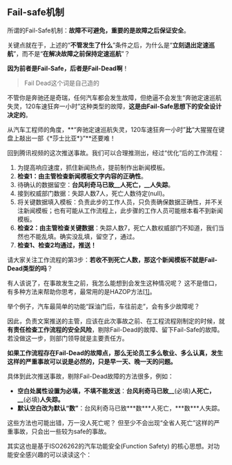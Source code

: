 ## Fail-safe机制

所谓的Fail-Safe机制：**故障不可避免，重要的是故障之后保证安全**。

关键点就在于，上述的“**不管发生了什么**”条件之后，为什么是“**立刻退出定速巡航**”，而不是“**在解决故障之前保持定速巡航**”？

**因为前者是Fail-Safe，后者是Fail-Dead啊**！

> Fail Dead这个词是自己造的

不管你是奔驰还是奇瑞，任何汽车都会发生故障，但绝逼不会发生“奔驰定速巡航失灵，120车速狂奔一小时”这种类型的故障，**这是由Fail-Safe思想下的安全设计决定的**。

从汽车工程师的角度，**“奔驰定速巡航失灵，120车速狂奔一小时”**比**“大猩猩在键盘上敲出一部《\*莎士比亚\*》”**还要难！

回到腾讯视频的这次推送事故。我们可以合理推测出，经过“优化”后的工作流程：

1. 为提高响应速度，抓住新闻热点，提前制作出新闻模板。
2. **检查1：由主管检查新闻模板文字内容的正确性**。
3. 待确认的数据留空：**台风利奇马已致__人死亡，__人失踪**。
4. 接到权威部门数据：失踪人数7人，死亡人数待定(null)。
5. 将关键数据填入模板：负责此步的工作人员，只负责确保数据正确性，并不关注新闻模板；也有可能从工作流程上，此步骤的工作人员可能根本看不到新闻模板。
6. **检查2：由主管检查关键数据**：失踪人数7，死亡人数权威部门不知道，我们当然也不能乱填。确实没乱填，留空了，通过。
7. **检查1、检查2均通过，推送！**

请大家关注工作流程的第3步：**若收不到死亡人数，那这个新闻模板不就是Fail-Dead类型的吗**？

有人该说了，在事故发生之前，我怎么能想到会发生这种情况呢？ 这不是借口，有多种方法来帮助你思考，最常用的是HAZOP方法[[1\]](https://www.zhihu.com/question/340098084/answer/786516907#ref_1)。

举个例子，汽车最简单的功能“踩油门后，车往前走”，会有多少故障呢？

因此，负责文案推送的主管，应该在此次事故之前、在工程流程刚制定的时候，就**有责任检查工作流程的安全风险**，剔除Fail-Dead的故障、留下Fail-Safe的故障。若没做这一步，则部门领导就是主要责任方。

**如果工作流程存在Fail-Dead的故障点，那么无论员工多么敬业、多么认真，发生这样的严重事故可以说是必然的，只是早一天、晚一天的问题。**

具体到此次推送事故，剔除Fail-Dead故障的方法很多，例如：

- **空白处属性设置为必填，不填不能发送**：**台风利奇马已致__**(必填)**人死亡，__**(必填)**人失踪。**
- **默认空白改为默认“数”**：台风利奇马已致***数\***人死亡，***数\***人失踪。

这些方法也可能出错，万一没人死亡呢？ 但至少不会出现“全省人死亡”这样的严重事故，只会出一些较为safe的事故。

其实这也是基于ISO26262的汽车功能安全(Function Safety) 的核心思想。对功能安全感兴趣的可以读读这个：